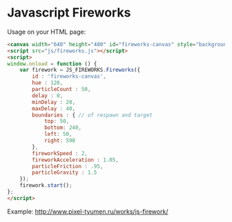 Javascript Fireworks
====================

Usage on your HTML page:

```html
<canvas width="640" height="480" id="fireworks-canvas" style="background:#000;"></canvas>
<script src="js/fireworks.js"></script>
<script>
window.onload = function () {
    var firework = JS_FIREWORKS.Fireworks({
        id : 'fireworks-canvas',
        hue : 120,
        particleCount : 50,
        delay : 0,
        minDelay : 20,
        maxDelay : 40,
        boundaries : { // of respawn and target
            top: 50,
            bottom: 240,
            left: 50,
            right: 590
        },
        fireworkSpeed : 2,
        fireworkAcceleration : 1.05,
        particleFriction : .95,
        particleGravity : 1.5
    });
    firework.start();
};
</script>
```

Example: http://www.pixel-tyumen.ru/works/js-firework/
